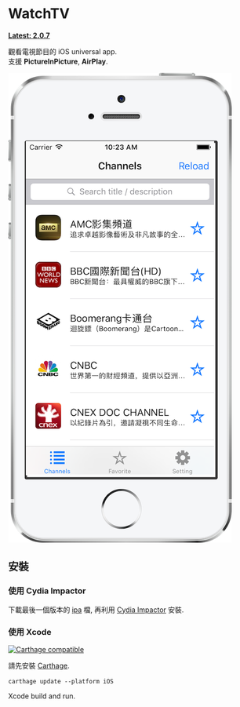 # WatchTV #

[__Latest: 2.0.7__][Latest]

觀看電視節目的 iOS universal app.  
支援 **PictureInPicture**, **AirPlay**.

![](README/1.png)


## 安裝 ##


### 使用 Cydia Impactor ###
下載最後一個版本的 [ipa][Latest] 檔, 再利用 [Cydia Impactor][cydia] 安裝.

### 使用 Xcode ###

[![Carthage compatible](https://img.shields.io/badge/Carthage-compatible-4BC51D.svg?style=flat)](https://github.com/Carthage/Carthage)

請先安裝 [Carthage][Carthage].

```shell
carthage update --platform iOS
```

Xcode build and run.






[Carthage]: https://github.com/Carthage/Carthage "Carthage"
[Latest]: https://github.com/shinrenpan/WatchTV-Client/releases/latest
[cydia]: http://www.cydiaimpactor.com
